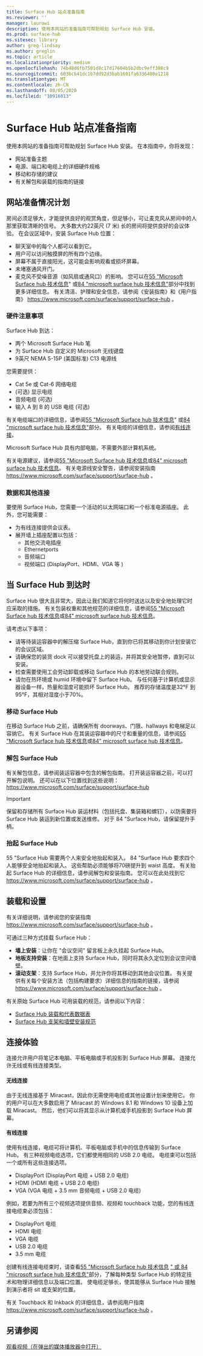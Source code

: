 ```yaml
---
title: Surface Hub 站点准备指南
ms.reviewer: ''
manager: laurawi
description: 使用本网站的准备指南可帮助规划 Surface Hub 安装。
ms.prod: surface-hub
ms.sitesec: library
author: greg-lindsay
ms.author: greglin
ms.topic: article
ms.localizationpriority: medium
ms.openlocfilehash: 74b48d6fb7501d8c17d17604b5b2dbc9eff308c9
ms.sourcegitcommit: 603bcb41dc1b7dd92d3bab1601fa6336480e1218
ms.translationtype: MT
ms.contentlocale: zh-CN
ms.lasthandoff: 08/05/2020
ms.locfileid: "10916013"
---
```

# Surface Hub 站点准备指南 

使用本网站的准备指南可帮助规划 Surface Hub 安装。 在本指南中，你将发现： 
- 网站准备主题 
- 电源、端口和电缆上的详细硬件规格
- 移动和存储的建议 
- 有关解包和装载的指南的链接 

## 网站准备情况计划

房间必须足够大，才能提供良好的观赏角度，但足够小，可让麦克风从房间中的人那里获取清晰的信号。 大多数大约22英尺 (7 米) 长的房间将提供良好的会议体验。 在会议区域中，安装 Surface Hub 位置：

- 聊天室中的每个人都可以看到它。
- 用户可以访问触摸屏的所有四个边缘。
- 屏幕不属于直接阳光，这可能会影响观看或损坏屏幕。
- 未堵塞通风开门。
- 麦克风不受噪音源（如风扇或通风口）的影响。
您可以在[55 "Microsoft Surface hub 技术信息](surface-hub-technical-55.md)" 或[84 "microsoft surface hub 技术信息"](surface-hub-technical-84.md)部分中找到更多详细信息。  有关清洁、护理和安全信息，请参阅《安装指南》和《用户指南》 https://www.microsoft.com/surface/support/surface-hub 。

### 硬件注意事项

Surface Hub 到达：
- 两个 Microsoft Surface Hub 笔
- 为 Surface Hub 自定义的 Microsoft 无线键盘
- 9英尺 NEMA 5-15P (美国标准) C13 电源线

您需要提供：
- Cat 5e 或 Cat-6 网络电缆
-  (可选) 显示电缆
- 音频电缆 (可选) 
- 输入 A 到 B 的 USB 电缆 (可选) 

有关电缆端口的详细信息，请参阅[55 "Microsoft Surface hub 技术信息](surface-hub-technical-55.md)" 或[84 "microsoft surface hub 技术信息"](surface-hub-technical-84.md)部分。 有关电缆的详细信息，请参阅[有线连接](#wired)。 

Microsoft Surface Hub 具有内部电脑，不需要外部计算机系统。 

有关电源建议，请参阅[55 "Microsoft Surface hub 技术信息](surface-hub-technical-55.md)或[84" microsoft surface hub 技术信息](surface-hub-technical-84.md)。 有关电源线安全警告，请参阅安装指南 https://www.microsoft.com/surface/support/surface-hub 。

### 数据和其他连接

要使用 Surface Hub，您需要一个活动的以太网端口和一个标准电源插座。 此外，您可能需要：

- 为有线连接提供会议表。
- 展开墙上插座配置以包括：
    - 其他交流电插座 
    - Ethernetports 
    - 音频端口 
    - 视频端口 (DisplayPort、HDMI、VGA 等 )  


## 当 Surface Hub 到达时

Surface Hub 很大且非常大，因此让我们知道它将何时送达以及安全地处理它时应采取的措施。 有关包装权重和其他规范的详细信息，请参阅[55 "Microsoft Surface hub 技术信息](surface-hub-technical-55.md)或[84" microsoft surface hub 技术信息](surface-hub-technical-84.md)。

请考虑以下事项： 
- 请等待装运容器中的解压缩 Surface Hub，直到你已将其移动到你计划安装它的会议区域。
- 请确保您的装货 dock 可以接受托盘上的装运，并将其安全地暂停，直到可以安装。
- 检查需要使用工会劳动卸载或移动 Surface Hub 的本地劳动联合规则。   
- 请勿在热环境或 humid 环境中留下 Surface Hub。 与任何基于计算机或显示器设备一样，热量和湿度可能损坏 Surface Hub。 推荐的存储温度是32°F 到95°F，其相对湿度小于70%。 

### 移动 Surface Hub

在移动 Surface Hub 之前，请确保所有 doorways、门限、hallways 和电梯足以容纳它。 有关 Surface Hub 在其装运容器中的尺寸和重量的信息，请参阅[55 "Microsoft Surface hub 技术信息](surface-hub-technical-55.md)或[84" microsoft surface hub 技术信息](surface-hub-technical-84.md)。

### 解包 Surface Hub

有关解包信息，请参阅装运容器中包含的解包指南。 打开装运容器之前，可以打开解包说明。  还可以在以下位置找到这些说明：https://www.microsoft.com/surface/support/surface-hub

>[!IMPORTANT]
>保留和存储所有 Surface Hub 装运材料（包括托盘、集装箱和螺钉），以防需要将 Surface Hub 装运到新位置或发送维修。 对于 84 "Surface Hub，请保留提升手柄。 

### 抬起 Surface Hub

55 "Surface Hub 需要两个人来安全地抬起和装入。 84 "Surface Hub 要求四个人能够安全地抬起和装入。 这些帮助必须能够将70磅提升到 waist 高度。 有关抬起 Surface Hub 的详细信息，请参阅解包和安装指南。 您可以在此处找到它 https://www.microsoft.com/surface/support/surface-hub 。

## 装载和设置

有关详细说明，请参阅您的安装指南 https://www.microsoft.com/surface/support/surface-hub 。 

可通过三种方式挂载 Surface Hub：

- **墙上安装**：让你在 "会议空间" 留言板上永久挂起 Surface Hub。
- **地板支持安装**：在地面上支持 Surface Hub，同时将其永久定位到会议空间墙壁。
- **滚动支架**：支持 Surface Hub，并允许你将其移动到其他会议位置。 有关提供有关每个安装方法（包括构建要求）详细信息的指南的链接，请参阅 https://www.microsoft.com/surface/support/surface-hub 。

有关原始 Surface Hub 可用装载的规范，请参阅以下内容：

- [Surface Hub 装载和代表数据表](https://download.microsoft.com/download/5/0/1/501F98D9-1BCC-4448-A1DB-47056CEE33B6/20160711_Surface_Hub_Mounts_and_Stands_Datasheet.pdf)
- [Surface Hub 支架和墙壁安装规范](https://download.microsoft.com/download/7/A/7/7A75BD0F-5A46-4BCE-B313-A80E47AEB581/20160720_Combined_Stand_Wall_Mount_Drawings.pdf)

## 连接体验

连接允许用户将笔记本电脑、平板电脑或手机投影到 Surface Hub 屏幕。 连接允许无线或有线连接类型。

#### 无线连接 

由于无线连接基于 Miracast，因此你无需使用电缆或其他设置计划来使用它。 你的用户可以在大多数启用了 Miracast 的 Windows 8.1 和 Windows 10 设备上加载 Miracast。 然后，他们可以将其显示从计算机或手机投影到 Surface Hub 屏幕。

<span id="wired" />

#### 有线连接

使用有线连接，电缆可将计算机、平板电脑或手机中的信息传输到 Surface Hub。 有三种视频电缆选项，它们都使用相同的 USB 2.0 电缆。 电缆束可以包括一个或所有这些连接选项。

- DisplayPort (DisplayPort 电缆 + USB 2.0 电缆) 
- HDMI (HDMI 电缆 + USB 2.0 电缆) 
- VGA (VGA 电缆 + 3.5 mm 音频电缆 + USB 2.0 电缆) 

例如，若要为所有三个视频选项提供音频、视频和 touchback 功能，您的有线连接电缆束必须包括：

- DisplayPort 电缆 
- HDMI 电缆
- VGA 电缆
- USB 2.0 电缆
- 3.5 mm 电缆

创建有线连接电缆束时，请查看[55 "Microsoft Surface hub 技术信息](surface-hub-technical-55.md) [" 或 84 "microsoft surface hub 技术信息"](surface-hub-technical-84.md)部分，了解每种类型 Surface Hub 的特定技术和物理详细信息以及端口位置。 使电缆足够长，使其能够从 Surface Hub 接触到演示者将 sit 或支架的位置。

有关 Touchback 和 Inkback 的详细信息，请参阅用户指南 https://www.microsoft.com/surface/support/surface-hub 。 



## 另请参阅

[观看视频（在弹出的媒体播放器中打开）](https://compass.xbox.com/assets/27/aa/27aa7dd7-7cb7-40ea-9bd6-c7de0795f68c.mov?n=04.07.16_installation_video_01_site_readiness.mov)  
